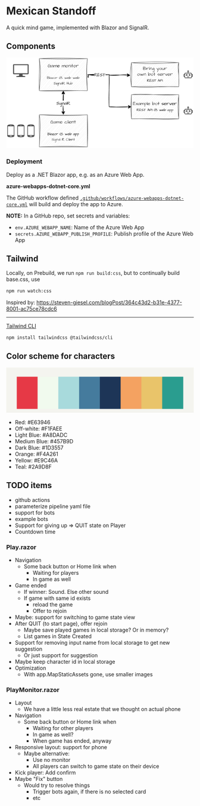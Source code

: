 # Mexican Standoff

A quick mind game, implemented with Blazor and SignalR.

## Components

![image](docs/components.png)


### Deployment

Deploy as a .NET Blazor app, e.g. as an Azure Web App.

**azure-webapps-dotnet-core.yml**

The GitHub workflow defined
[`.github/workflows/azure-webapps-dotnet-core.yml`](.github/workflows/azure-webapps-dotnet-core.yml)
will build and deploy the app to Azure.

**NOTE:** In a GitHub repo, set secrets and variables:
- `env.AZURE_WEBAPP_NAME`: Name of the Azure Web App
- `secrets.AZURE_WEBAPP_PUBLISH_PROFILE`: Publish profile of the Azure Web App

## Tailwind

Locally, on Prebuild, we run `npm run build:css`, but to continually build base.css, use

```sh
npm run watch:css
```
Inspired by:
https://steven-giesel.com/blogPost/364c43d2-b31e-4377-8001-ac75ce78cdc6

---
[Tailwind CLI](https://tailwindcss.com/docs/installation/tailwind-cli)
```sh
npm install tailwindcss @tailwindcss/cli
```

## Color scheme for characters
![image](docs/character-colors.png)
- Red: #E63946
- Off-white: #F1FAEE
- Light Blue: #A8DADC
- Medium Blue: #457B9D
- Dark Blue: #1D3557
- Orange: #F4A261
- Yellow: #E9C46A
- Teal: #2A9D8F

## TODO items

- github actions
- parameterize pipeline yaml file
- support for bots
- example bots
- Support for giving up => QUIT state on Player
- Countdown time

### Play.razor

- Navigation
	- Some back button or Home link when
		- Waiting for players
		- In game as well
- Game ended
	- If winner:  Sound. Else other sound
	- If game with same id exists
		- reload the game
		- Offer to rejoin
- Maybe: support for switching to game state view
- After QUIT (to start page), offer rejoin
	- Maybe save played games in local storage? Or in memory?
	- List games in State Created
- Support for removing input name from local storage to get new suggestion
	- Or just support for suggestion
- Maybe keep character id in local storage
- Optimization
	- With app.MapStaticAssets gone, use smaller images

### PlayMonitor.razor

- Layout
	- We have a little less real estate that we thought on actual phone
- Navigation
	- Some back button or Home link when
		- Waiting for other players
		- In game as well?
		- When game has ended, anyway
- Responsive layout: support for phone
	- Maybe alternative:
		- Use no monitor
		- All players can switch to game state on their device
- Kick player: Add confirm
- Maybe "Fix" button
	- Would try to resolve things
		- Trigger bots again, if there is no selected card
		- etc